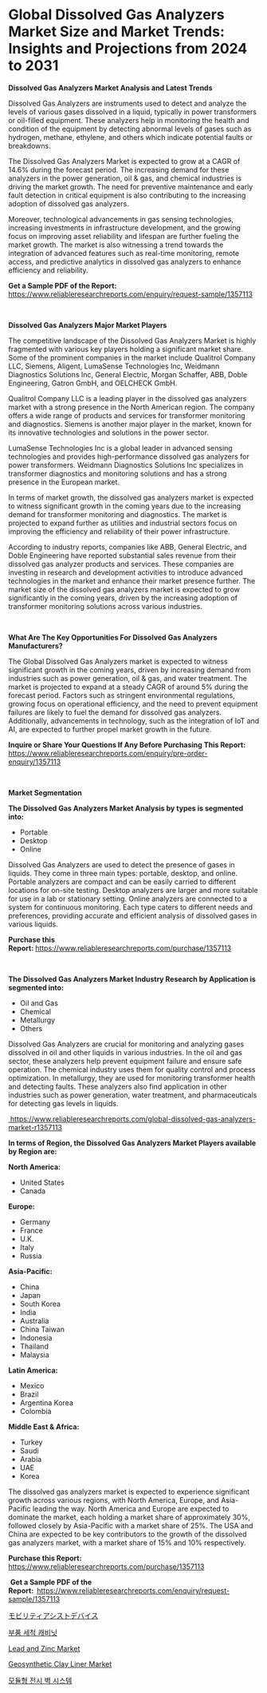 <p><h1>Global Dissolved Gas Analyzers Market Size and Market Trends: Insights and Projections from 2024 to 2031</h1></p><p><strong>Dissolved Gas Analyzers Market Analysis and Latest Trends</strong></p>
<p><p>Dissolved Gas Analyzers are instruments used to detect and analyze the levels of various gases dissolved in a liquid, typically in power transformers or oil-filled equipment. These analyzers help in monitoring the health and condition of the equipment by detecting abnormal levels of gases such as hydrogen, methane, ethylene, and others which indicate potential faults or breakdowns.</p><p>The Dissolved Gas Analyzers Market is expected to grow at a CAGR of 14.6% during the forecast period. The increasing demand for these analyzers in the power generation, oil & gas, and chemical industries is driving the market growth. The need for preventive maintenance and early fault detection in critical equipment is also contributing to the increasing adoption of dissolved gas analyzers.</p><p>Moreover, technological advancements in gas sensing technologies, increasing investments in infrastructure development, and the growing focus on improving asset reliability and lifespan are further fueling the market growth. The market is also witnessing a trend towards the integration of advanced features such as real-time monitoring, remote access, and predictive analytics in dissolved gas analyzers to enhance efficiency and reliability.</p></p>
<p><strong>Get a Sample PDF of the Report:&nbsp;</strong> <a href="https://www.reliableresearchreports.com/enquiry/request-sample/1357113">https://www.reliableresearchreports.com/enquiry/request-sample/1357113</a></p>
<p>&nbsp;</p>
<p><strong>Dissolved Gas Analyzers Major Market Players</strong></p>
<p><p>The competitive landscape of the Dissolved Gas Analyzers Market is highly fragmented with various key players holding a significant market share. Some of the prominent companies in the market include Qualitrol Company LLC, Siemens, Aligent, LumaSense Technologies Inc, Weidmann Diagnostics Solutions Inc, General Electric, Morgan Schaffer, ABB, Doble Engineering, Gatron GmbH, and OELCHECK GmbH.</p><p>Qualitrol Company LLC is a leading player in the dissolved gas analyzers market with a strong presence in the North American region. The company offers a wide range of products and services for transformer monitoring and diagnostics. Siemens is another major player in the market, known for its innovative technologies and solutions in the power sector.</p><p>LumaSense Technologies Inc is a global leader in advanced sensing technologies and provides high-performance dissolved gas analyzers for power transformers. Weidmann Diagnostics Solutions Inc specializes in transformer diagnostics and monitoring solutions and has a strong presence in the European market.</p><p>In terms of market growth, the dissolved gas analyzers market is expected to witness significant growth in the coming years due to the increasing demand for transformer monitoring and diagnostics. The market is projected to expand further as utilities and industrial sectors focus on improving the efficiency and reliability of their power infrastructure.</p><p>According to industry reports, companies like ABB, General Electric, and Doble Engineering have reported substantial sales revenue from their dissolved gas analyzer products and services. These companies are investing in research and development activities to introduce advanced technologies in the market and enhance their market presence further. The market size of the dissolved gas analyzers market is expected to grow significantly in the coming years, driven by the increasing adoption of transformer monitoring solutions across various industries.</p></p>
<p>&nbsp;</p>
<p><strong>What Are The Key Opportunities For Dissolved Gas Analyzers Manufacturers?</strong></p>
<p><p>The Global Dissolved Gas Analyzers market is expected to witness significant growth in the coming years, driven by increasing demand from industries such as power generation, oil & gas, and water treatment. The market is projected to expand at a steady CAGR of around 5% during the forecast period. Factors such as stringent environmental regulations, growing focus on operational efficiency, and the need to prevent equipment failures are likely to fuel the demand for dissolved gas analyzers. Additionally, advancements in technology, such as the integration of IoT and AI, are expected to further propel market growth in the future.</p></p>
<p><strong>Inquire or Share Your Questions If Any Before Purchasing This Report:</strong> <a href="https://www.reliableresearchreports.com/enquiry/pre-order-enquiry/1357113">https://www.reliableresearchreports.com/enquiry/pre-order-enquiry/1357113</a></p>
<p>&nbsp;</p>
<p><strong>Market Segmentation</strong></p>
<p><strong>The Dissolved Gas Analyzers Market Analysis by types is segmented into:</strong></p>
<p><ul><li>Portable</li><li>Desktop</li><li>Online</li></ul></p>
<p><p>Dissolved Gas Analyzers are used to detect the presence of gases in liquids. They come in three main types: portable, desktop, and online. Portable analyzers are compact and can be easily carried to different locations for on-site testing. Desktop analyzers are larger and more suitable for use in a lab or stationary setting. Online analyzers are connected to a system for continuous monitoring. Each type caters to different needs and preferences, providing accurate and efficient analysis of dissolved gases in various liquids.</p></p>
<p><strong>Purchase this Report:&nbsp;</strong><a href="https://www.reliableresearchreports.com/purchase/1357113">https://www.reliableresearchreports.com/purchase/1357113</a></p>
<p>&nbsp;</p>
<p><strong>The Dissolved Gas Analyzers Market Industry Research by Application is segmented into:</strong></p>
<p><ul><li>Oil and Gas</li><li>Chemical</li><li>Metallurgy</li><li>Others</li></ul></p>
<p><p>Dissolved Gas Analyzers are crucial for monitoring and analyzing gases dissolved in oil and other liquids in various industries. In the oil and gas sector, these analyzers help prevent equipment failure and ensure safe operation. The chemical industry uses them for quality control and process optimization. In metallurgy, they are used for monitoring transformer health and detecting faults. These analyzers also find application in other industries such as power generation, water treatment, and pharmaceuticals for detecting gas levels in liquids.</p></p>
<p><a href="https://www.reliableresearchreports.com/global-dissolved-gas-analyzers-market-r1357113">&nbsp;https://www.reliableresearchreports.com/global-dissolved-gas-analyzers-market-r1357113</a></p>
<p><strong>In terms of Region, the Dissolved Gas Analyzers Market Players available by Region are:</strong></p>
<p>
    <p> <strong> North America: </strong>
        <ul>
            <li>United States</li>
            <li>Canada</li>
        </ul>
        </p> 
    <p> <strong> Europe: </strong>
        <ul>
            <li>Germany</li>
            <li>France</li>
            <li>U.K.</li>
            <li>Italy</li>
            <li>Russia</li>
        </ul>
        </p> 
    <p> <strong> Asia-Pacific: </strong>
        <ul>
            <li>China</li>
            <li>Japan</li>
            <li>South Korea</li>
            <li>India</li>
            <li>Australia</li>
            <li>China Taiwan</li>
            <li>Indonesia</li>
            <li>Thailand</li>
            <li>Malaysia</li>
        </ul>
        </p> 
    <p> <strong> Latin America: </strong>
        <ul>
            <li>Mexico</li>
            <li>Brazil</li>
            <li>Argentina Korea</li>
            <li>Colombia</li>
        </ul>
        </p> 
    <p> <strong> Middle East & Africa: </strong>
        <ul>
            <li>Turkey</li>
            <li>Saudi</li>
            <li>Arabia</li>
            <li>UAE</li>
            <li>Korea</li>
        </ul>
    </p>
    </p>
<p><p>The dissolved gas analyzers market is expected to experience significant growth across various regions, with North America, Europe, and Asia-Pacific leading the way. North America and Europe are expected to dominate the market, each holding a market share of approximately 30%, followed closely by Asia-Pacific with a market share of 25%. The USA and China are expected to be key contributors to the growth of the dissolved gas analyzers market, with a market share of 15% and 10% respectively.</p></p>
<p><strong>Purchase this Report: </strong><a href="https://www.reliableresearchreports.com/purchase/1357113">https://www.reliableresearchreports.com/purchase/1357113</a></p>
<p>&nbsp;<strong>Get a Sample PDF of the Report:&nbsp;&nbsp;</strong><a href="https://www.reliableresearchreports.com/enquiry/request-sample/1357113">https://www.reliableresearchreports.com/enquiry/request-sample/1357113</a></p>
<p><strong></strong></p>
<p><p><a href="https://medium.com/@chrispbacon162023/%E6%A9%9F%E5%8B%95%E8%A3%9C%E5%8A%A9%E6%A9%9F%E5%99%A8%E5%B8%82%E5%A0%B4-2031%E5%B9%B4%E3%81%BE%E3%81%A7%E3%81%AE%E6%88%90%E5%8A%9F%E3%81%97%E3%81%9F%E3%83%93%E3%82%B8%E3%83%8D%E3%82%B9%E6%88%A6%E7%95%A5%E3%81%AE%E9%8D%B5%E3%81%AE%E4%BA%88%E6%B8%AC-d8c5da41a232">モビリティアシストデバイス</a></p><p><a href="https://medium.com/@anvil67678789/%EB%B6%80%EB%B6%84-%EC%84%B8%ED%83%81-%EC%84%A0%EB%B0%98-%EC%8B%9C%EC%9E%A5-2031%EB%85%84%EA%B9%8C%EC%A7%80%EC%9D%98-%EC%B6%94%EC%84%B8-%EC%98%88%EC%B8%A1-%EB%B0%8F-%EA%B2%BD%EC%9F%81-%EB%B6%84%EC%84%9D-2f4f8b4b7a1d">부품 세척 캐비닛</a></p><p><a href="https://www.linkedin.com/pulse/lead-zinc-market-research-report-reveals-latest-trends-opportunities-5mmde?trackingId=QXcI1dfXOMBwdT3IiyTYqQ%3D%3D">Lead and Zinc Market</a></p><p><a href="https://www.linkedin.com/pulse/geosynthetic-clay-liner-market-size-share-amp-trends-analysis-xczae?trackingId=DwfR2IED9FYkCubZv9rOJw%3D%3D">Geosynthetic Clay Liner Market</a></p><p><a href="https://medium.com/@dallasrrellwg/%EB%AA%A8%EB%93%88%EC%8B%9D-%EC%A0%84%EC%8B%9C%EB%B2%BD-%EC%8B%9C%EC%8A%A4%ED%85%9C-%EC%8B%9C%EC%9E%A5-%EA%B7%9C%EB%AA%A8-%EB%B0%8F-%EC%8B%9C%EC%9E%A5-%EB%8F%99%ED%96%A5-%EC%82%B0%EC%97%85-%EA%B0%9C%EC%9A%94-%EC%A0%84%EC%B2%B4-2024%EB%85%84%EB%B6%80%ED%84%B0-2031%EB%85%84%EA%B9%8C%EC%A7%80-f666f15d51f8">모듈형 전시 벽 시스템</a></p></p>